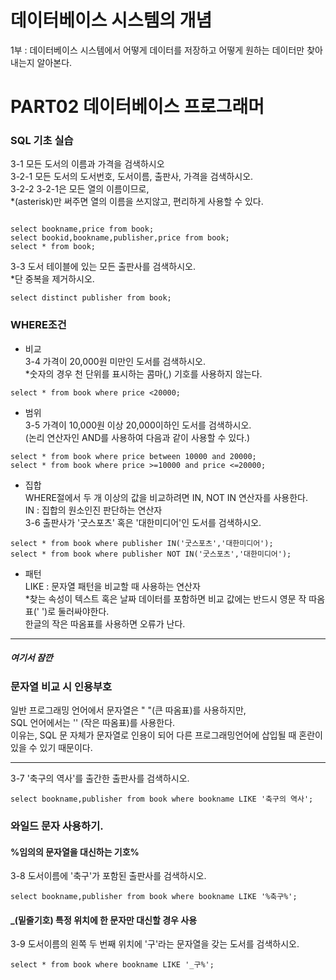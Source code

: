 # 데이터베이스 시스템의 개념

1부 : 데이터베이스 시스템에서 어떻게 데이터를 저장하고 어떻게 원하는 데이터만 찾아내는지 알아본다.

# PART02 데이터베이스 프로그래머

### SQL 기초 실습

3-1 모든 도서의 이름과 가격을 검색하시오
<br>
3-2-1 모든 도서의 도서번호, 도서이름, 출판사, 가격을 검색하시오.
<br>
3-2-2 3-2-1은 모든 열의 이름이므로,
<br>
\*(asterisk)만 써주면 열의 이름을 쓰지않고, 편리하게 사용할 수 있다.

```

select bookname,price from book;
select bookid,bookname,publisher,price from book;
select * from book;

```

3-3 도서 테이블에 있는 모든 출판사를 검색하시오.
<br> \*단 중복을 제거하시오.

```
select distinct publisher from book;
```

### WHERE조건

- 비교
  <br>
  3-4 가격이 20,000원 미만인 도서를 검색하시오.
  <br> \*숫자의 경우 천 단위를 표시하는 콤마(,) 기호를 사용하지 않는다.

```
select * from book where price <20000;
```

- 범위
  <br>
  3-5 가격이 10,000원 이상 20,000이하인 도서를 검색하시오.
  <br>
  (논리 연산자인 AND를 사용하여 다음과 같이 사용할 수 있다.)

```
select * from book where price between 10000 and 20000;
select * from book where price >=10000 and price <=20000;

```

- 집합
  <br>
  WHERE절에서 두 개 이상의 값을 비교하려면 IN, NOT IN 연산자를 사용한다.
  <br>
  IN : 집합의 원소인진 판단하는 연산자
  <br>
  3-6 출판사가 '굿스포츠' 혹은 '대한미디어'인 도서를 검색하시오.

```
select * from book where publisher IN('굿스포츠','대한미디어');
select * from book where publisher NOT IN('굿스포츠','대한미디어');
```

- 패턴
  <br>
  LIKE : 문자열 패턴을 비교할 때 사용하는 연산자
  <br> \*찾는 속성이 텍스트 혹은 날짜 데이터를 포함하면 비교 값에는 반드시 영문 작 따옴표(' ')로 둘러싸야한다.
  <br>한글의 작은 따옴표를 사용하면 오류가 난다.

---

##### 여기서 잠깐

### 문자열 비교 시 인용부호

일반 프로그래밍 언어에서 문자열은 " "(큰 따옴표)를 사용하지만,
<br>SQL 언어에서는 '' (작은 따옴표)를 사용한다.
<br>이유는, SQL 문 자체가 문자열로 인용이 되어 다른 프로그래밍언어에 삽입될 때 혼란이 있을 수 있기 때문이다.

---

3-7 '축구의 역사'를 출간한 출판사를 검색하시오.

```
select bookname,publisher from book where bookname LIKE '축구의 역사';
```

### 와일드 문자 사용하기.

#### %임의의 문자열을 대신하는 기호%

3-8 도서이름에 '축구'가 포함된 출판사를 검색하시오.

```
select bookname,publisher from book where bookname LIKE '%축구%';
```

#### \_(밑줄기호) 특정 위치에 한 문자만 대신할 경우 사용

3-9 도서이름의 왼쪽 두 번째 위치에 '구'라는 문자열을 갖는 도서를 검색하시오.

```
select * from book where bookname LIKE '_구%';
```
